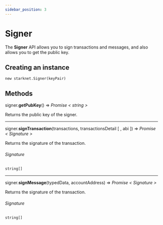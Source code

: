 ```yaml
---
sidebar_position: 3
---
```


# Signer

The **Signer** API allows you to sign transactions and messages, and also allows you to get the public key.

## Creating an instance

`new starknet.Signer(keyPair)`

## Methods

signer.**getPubKey**() => _Promise < string >_

Returns the public key of the signer.

<hr />

signer.**signTransaction**(transactions, transactionsDetail [ , abi ]) => _Promise < Signature >_

Returns the signature of the transaction.

###### _Signature_

```typescript
string[]
```

<hr />

signer.**signMessage**(typedData, accountAddress) => _Promise < Signature >_

Returns the signature of the transaction.

###### _Signature_

```typescript
string[]
```

